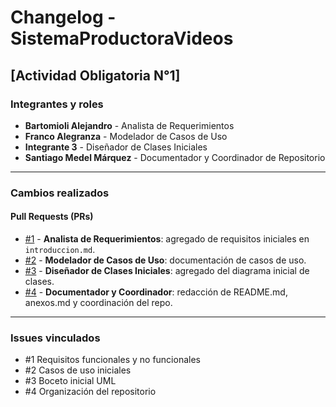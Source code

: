 # Changelog - SistemaProductoraVideos

## [Actividad Obligatoria N°1]

### Integrantes y roles
- **Bartomioli Alejandro** - Analista de Requerimientos
- **Franco Alegranza** - Modelador de Casos de Uso
- **Integrante 3** - Diseñador de Clases Iniciales
- **Santiago Medel Márquez** - Documentador y Coordinador de Repositorio

---

### Cambios realizados

#### Pull Requests (PRs)
- [#1](https://github.com/santimarM/SistemaProductoraVideos/pull/1) - **Analista de Requerimientos**: agregado de requisitos iniciales en `introduccion.md`.
- [#2](https://github.com/santimarM/SistemaProductoraVideos/pull/2) - **Modelador de Casos de Uso**: documentación de casos de uso.
- [#3](https://github.com/santimarM/SistemaProductoraVideos/pull/3) - **Diseñador de Clases Iniciales**: agregado del diagrama inicial de clases.
- [#4](https://github.com/santimarM/SistemaProductoraVideos/pull/4) - **Documentador y Coordinador**: redacción de README.md, anexos.md y coordinación del repo.

---

### Issues vinculados
- #1 Requisitos funcionales y no funcionales
- #2 Casos de uso iniciales
- #3 Boceto inicial UML
- #4 Organización del repositorio

